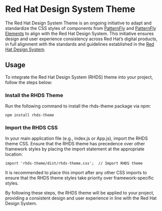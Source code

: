# Red Hat Design System Theme

The Red Hat Design System Theme is an ongoing initiative to adapt and standardize the CSS styles of components from [PatternFly](https://www.patternfly.org/) and [PatternFly Elements](https://patternflyelements.org/) to align with the Red Hat Design System. This initiative ensures design and user experience consistency across Red Hat’s digital products, in full alignment with the standards and guidelines established in the [Red Hat Design System](https://ux.redhat.com/).

## Usage

To integrate the Red Hat Design System (RHDS) theme into your project, follow the steps below:

### Install the RHDS Theme
Run the following command to install the rhds-theme package via npm:

```
npm install rhds-theme
```

### Import the RHDS CSS
In your main application file (e.g., index.js or App.js), import the RHDS theme CSS. Ensure that the RHDS theme has precedence over other framework styles by placing the import statement at the appropriate location:

```
import 'rhds-theme/dist/rhds-theme.css';  // Import RHDS theme
```

It is recommended to place this import after any other CSS imports to ensure that the RHDS theme styles take priority over framework-specific styles.

By following these steps, the RHDS theme will be applied to your project, providing a consistent design and user experience in line with the Red Hat Design System.